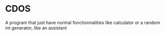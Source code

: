 # CDOS
A program that just have normal fonctionnalities like calculator or a random int generator, like an assistant 
